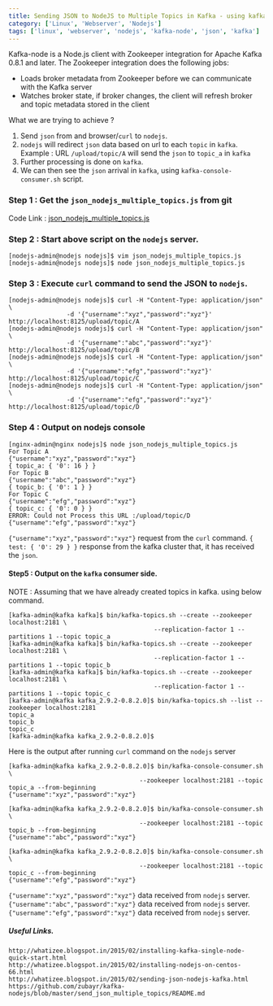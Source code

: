 ```yaml
---
title: Sending JSON to NodeJS to Multiple Topics in Kafka - using kafka-node.
category: ['Linux', 'Webserver', 'Nodejs']
tags: ['linux', 'webserver', 'nodejs', 'kafka-node', 'json', 'kafka']
---
```


Kafka-node is a Node.js client with Zookeeper integration for Apache Kafka 0.8.1 and later. The Zookeeper integration does the following jobs:

* Loads broker metadata from Zookeeper before we can communicate with the Kafka server
* Watches broker state, if broker changes, the client will refresh broker and topic metadata stored in the client

What we are trying to achieve ?

1. Send `json` from and browser/`curl` to `nodejs`.
2. `nodejs` will redirect `json` data based on url to each `topic` in `kafka`. Example : URL `/upload/topic/A` will send the `json` to `topic_a` in `kafka`
3. Further processing is done on `kafka`.
4. We can then see the `json` arrival in `kafka`, using `kafka-console-consumer.sh` script.

### Step 1 : Get the `json_nodejs_multiple_topics.js` from git

Code Link : [json_nodejs_multiple_topics.js](https://raw.githubusercontent.com/zubayr/kafka-nodejs/master/send_json_multiple_topics/json_nodejs_multiple_topics.js)


### Step 2 : Start above script on the `nodejs` server.

	[nodejs-admin@nodejs nodejs]$ vim json_nodejs_multiple_topics.js
	[nodejs-admin@nodejs nodejs]$ node json_nodejs_multiple_topics.js


### Step 3 : Execute `curl` command to send the JSON to `nodejs`.

	[nodejs-admin@nodejs nodejs]$ curl -H "Content-Type: application/json" \
                    -d '{"username":"xyz","password":"xyz"}' http://localhost:8125/upload/topic/A
	[nodejs-admin@nodejs nodejs]$ curl -H "Content-Type: application/json" \
                    -d '{"username":"abc","password":"xyz"}' http://localhost:8125/upload/topic/B
	[nodejs-admin@nodejs nodejs]$ curl -H "Content-Type: application/json" \
                    -d '{"username":"efg","password":"xyz"}' http://localhost:8125/upload/topic/C
	[nodejs-admin@nodejs nodejs]$ curl -H "Content-Type: application/json" \
                    -d '{"username":"efg","password":"xyz"}' http://localhost:8125/upload/topic/D


### Step 4 :  Output on nodejs console

    [nginx-admin@nginx nodejs]$ node json_nodejs_multiple_topics.js 
    For Topic A
    {"username":"xyz","password":"xyz"}
    { topic_a: { '0': 16 } }
    For Topic B
    {"username":"abc","password":"xyz"}
    { topic_b: { '0': 1 } }
    For Topic C
    {"username":"efg","password":"xyz"}
    { topic_c: { '0': 0 } }
    ERROR: Could not Process this URL :/upload/topic/D
    {"username":"efg","password":"xyz"}

`{"username":"xyz","password":"xyz"}` request from the `curl` command.
`{ test: { '0': 29 } }` response from the kafka cluster that, it has received the `json`.


#### Step5 : Output on the `kafka` consumer side.

NOTE : Assuming that we have already created topics in kafka. using below command. 
    
    [kafka-admin@kafka kafka]$ bin/kafka-topics.sh --create --zookeeper localhost:2181 \
                                            --replication-factor 1 --partitions 1 --topic topic_a
    [kafka-admin@kafka kafka]$ bin/kafka-topics.sh --create --zookeeper localhost:2181 \
                                            --replication-factor 1 --partitions 1 --topic topic_b
    [kafka-admin@kafka kafka]$ bin/kafka-topics.sh --create --zookeeper localhost:2181 \
                                            --replication-factor 1 --partitions 1 --topic topic_c
    [kafka-admin@kafka kafka_2.9.2-0.8.2.0]$ bin/kafka-topics.sh --list --zookeeper localhost:2181
    topic_a
    topic_b
    topic_c
    [kafka-admin@kafka kafka_2.9.2-0.8.2.0]$ 

Here is the output after running `curl` command on the `nodejs` server

	[kafka-admin@kafka kafka_2.9.2-0.8.2.0]$ bin/kafka-console-consumer.sh \
                                        --zookeeper localhost:2181 --topic topic_a --from-beginning
	{"username":"xyz","password":"xyz"}

	[kafka-admin@kafka kafka_2.9.2-0.8.2.0]$ bin/kafka-console-consumer.sh \
                                        --zookeeper localhost:2181 --topic topic_b --from-beginning
	{"username":"abc","password":"xyz"}
	
	[kafka-admin@kafka kafka_2.9.2-0.8.2.0]$ bin/kafka-console-consumer.sh \
                                        --zookeeper localhost:2181 --topic topic_c --from-beginning
	{"username":"efg","password":"xyz"}	

`{"username":"xyz","password":"xyz"}` data received from `nodejs` server.
`{"username":"abc","password":"xyz"}` data received from `nodejs` server.
`{"username":"efg","password":"xyz"}` data received from `nodejs` server.



##### Useful Links.

	http://whatizee.blogspot.in/2015/02/installing-kafka-single-node-quick-start.html
	http://whatizee.blogspot.in/2015/02/installing-nodejs-on-centos-66.html
	http://whatizee.blogspot.in/2015/02/sending-json-nodejs-kafka.html
	https://github.com/zubayr/kafka-nodejs/blob/master/send_json_multiple_topics/README.md

